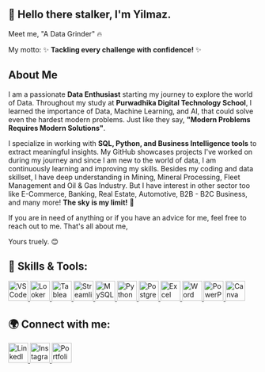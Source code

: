 ## 👋 Hello there stalker, I'm Yilmaz.

Meet me, "A Data Grinder" 🔥

My motto: ✨ **Tackling every challenge with confidence!** ✨

## About Me
I am a passionate **Data Enthusiast** starting my journey to explore the world of Data. Throughout my study at **Purwadhika Digital Technology School**, I learned the importance of Data, Machine Learning, and AI, that could solve even the hardest modern problems.
Just like they say, **"Modern Problems Requires Modern Solutions"**.

I specialize in working with **SQL, Python, and Business Intelligence tools** to extract meaningful insights. My GitHub showcases projects I've worked on during my journey and since I am new to the world of data, I am continuously learning and improving my skills. Besides my coding and data skillset, I have deep understanding in Mining, Mineral Processing, Fleet Management and Oil & Gas Industry. But I have interest in other sector too like E-Commerce, Banking, Real Estate, Automotive, B2B - B2C Business, and many more! **The sky is my limit!** 🚀 

If you are in need of anything or if you have an advice for me, feel free to reach out to me. That's all about me,

Yours truely. 😊

## 🚀 Skills & Tools:
<p align="left">
  <a href="https://code.visualstudio.com/" target="_blank">
    <img src="https://cdn.jsdelivr.net/gh/devicons/devicon/icons/vscode/vscode-original.svg" alt="VS Code" width="40" height="40"/>
  </a>
  <a href="https://looker.com/" target="_blank">
  <img src="https://funnel.io/hubfs/Looker%20Studio%20png%20logo.png" alt="Looker" width="40" height="40"/>
  </a>
  <a href="https://www.tableau.com/" target="_blank">
    <img src="https://cdn.worldvectorlogo.com/logos/tableau-software.svg" alt="Tableau" width="40" height="40"/>
  </a>
  <a href="https://streamlit.io/" target="_blank">
    <img src="https://streamlit.io/images/brand/streamlit-mark-color.svg" alt="Streamlit" width="40" height="40"/>
  </a>
  <a href="https://www.mysql.com/" target="_blank">
    <img src="https://cdn.jsdelivr.net/gh/devicons/devicon/icons/mysql/mysql-original.svg" alt="MySQL" width="40" height="40"/>
  </a>
  <a href="https://www.python.org/" target="_blank">
    <img src="https://cdn.jsdelivr.net/gh/devicons/devicon/icons/python/python-original.svg" alt="Python" width="40" height="40"/>
  </a>
  <a href="https://www.postgresql.org/" target="_blank">
    <img src="https://cdn.jsdelivr.net/gh/devicons/devicon/icons/postgresql/postgresql-original.svg" alt="PostgreSQL" width="40" height="40"/>
  </a>
  <a href="https://www.microsoft.com/en-us/microsoft-365/excel" target="_blank">
    <img src="https://upload.wikimedia.org/wikipedia/commons/3/34/Microsoft_Office_Excel_%282019–present%29.svg" alt="Excel" width="40" height="40"/>
  </a>
  <a href="https://www.microsoft.com/en-us/microsoft-365/word" target="_blank">
    <img src="https://upload.wikimedia.org/wikipedia/commons/f/fd/Microsoft_Office_Word_%282019–present%29.svg" alt="Word" width="40" height="40"/>
  </a>
  <a href="https://www.microsoft.com/en-us/microsoft-365/powerpoint" target="_blank">
    <img src="https://upload.wikimedia.org/wikipedia/commons/0/0d/Microsoft_Office_PowerPoint_%282019–present%29.svg" alt="PowerPoint" width="40" height="40"/>
  </a>
  <a href="https://www.canva.com/" target="_blank">
    <img src="https://www.vectorlogo.zone/logos/canva/canva-icon.svg" alt="Canva" width="40" height="40"/>
  </a>
</p>

## 🌍 Connect with me:
<p align="left">
  <a href="https://www.linkedin.com/in/yilmaztrigumarisp" target="_blank">
    <img src="https://cdn.jsdelivr.net/gh/devicons/devicon/icons/linkedin/linkedin-original.svg" alt="LinkedIn" width="40" height="40"/>
  </a>
  <a href="https://www.instagram.com/ylmztrgmrsp/" target="_blank">
    <img src="https://www.vectorlogo.zone/logos/instagram/instagram-icon.svg" alt="Instagram" width="40" height="40"/>
  </a>
  <a href="https://yilmaztrigumaris.github.io/" target="_blank">
    <img src="https://cdn.jsdelivr.net/gh/devicons/devicon/icons/github/github-original.svg" alt="Portfolio" width="40" height="40"/>
  </a>
</p>
